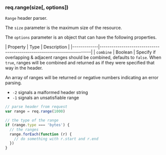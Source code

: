 <h3 id='req.range'>req.range(size[, options])</h3>

`Range` header parser.

The `size` parameter is the maximum size of the resource.

The `options` parameter is an object that can have the following properties.

| Property    | Type |  Description                                                     |
|-------------|-------------------------------------------------------------------------|
| `combine`   | Boolean | Specify if overlapping & adjacent ranges should be combined, defaults to `false`. When `true`, ranges will be combined and returned as if they were specified that way in the header.

An array of ranges will be returned or negative numbers indicating an error parsing.

* `-2` signals a malformed header string
* `-1` signals an unsatisfiable range

```js
// parse header from request
var range = req.range(1000)

// the type of the range
if (range.type === 'bytes') {
  // the ranges
  range.forEach(function (r) {
    // do something with r.start and r.end
  })
}
```
